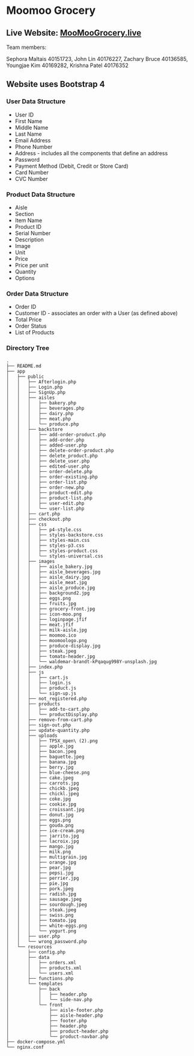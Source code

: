 # Moomoo Grocery

## Live Website: [MooMooGrocery.live](https://www.moomoogrocery.live/)

Team members:

Sephora Maltais 40151723,
John Lin 40176227,
Zachary Bruce 40136585,
Youngjae Kim 40169282,
Krishna Patel 40176352

## Website uses Bootstrap 4

### User Data Structure

- User ID
- First Name
- Middle Name
- Last Name
- Email Address
- Phone Number
- Address - includes all the components that define an address
- Password
- Payment Method (Debit, Credit or Store Card)
- Card Number
- CVC Number

### Product Data Structure

- Aisle
- Section
- Item Name
- Product ID
- Serial Number
- Description
- Image
- Unit
- Price
- Price per unit
- Quantity
- Options

### Order Data Structure

- Order ID
- Customer ID - associates an order with a User (as defined above)
- Total Price
- Order Status
- List of Products

### Directory Tree

```
.
├── README.md
├── app
│   ├── public
│   │   ├── Afterlogin.php
│   │   ├── Login.php
│   │   ├── SignUp.php
│   │   ├── aisles
│   │   │   ├── bakery.php
│   │   │   ├── beverages.php
│   │   │   ├── dairy.php
│   │   │   ├── meat.php
│   │   │   └── produce.php
│   │   ├── backstore
│   │   │   ├── add-order-product.php
│   │   │   ├── add-order.php
│   │   │   ├── added-user.php
│   │   │   ├── delete-order-product.php
│   │   │   ├── delete_product.php
│   │   │   ├── delete_user.php
│   │   │   ├── edited-user.php
│   │   │   ├── order-delete.php
│   │   │   ├── order-existing.php
│   │   │   ├── order-list.php
│   │   │   ├── order-new.php
│   │   │   ├── product-edit.php
│   │   │   ├── product-list.php
│   │   │   ├── user-edit.php
│   │   │   └── user-list.php
│   │   ├── cart.php
│   │   ├── checkout.php
│   │   ├── css
│   │   │   ├── p4-style.css
│   │   │   ├── styles-backstore.css
│   │   │   ├── styles-main.css
│   │   │   ├── styles-p3.css
│   │   │   ├── styles-product.css
│   │   │   └── styles-universal.css
│   │   ├── images
│   │   │   ├── aisle_bakery.jpg
│   │   │   ├── aisle_beverages.jpg
│   │   │   ├── aisle_dairy.jpg
│   │   │   ├── aisle_meat.jpg
│   │   │   ├── aisle_produce.jpg
│   │   │   ├── background2.jpg
│   │   │   ├── eggs.png
│   │   │   ├── fruits.jpg
│   │   │   ├── grocery-front.jpg
│   │   │   ├── icon-moo.png
│   │   │   ├── loginpage.jfif
│   │   │   ├── meat.jfif
│   │   │   ├── milk-aisle.jpg
│   │   │   ├── moomoo.ico
│   │   │   ├── moomoologo.png
│   │   │   ├── produce-display.jpg
│   │   │   ├── steak.jpeg
│   │   │   ├── tomato-header.jpg
│   │   │   └── waldemar-brandt-kPqaqug998Y-unsplash.jpg
│   │   ├── index.php
│   │   ├── js
│   │   │   ├── cart.js
│   │   │   ├── login.js
│   │   │   ├── product.js
│   │   │   └── sign-up.js
│   │   ├── not_registered.php
│   │   ├── products
│   │   │   ├── add-to-cart.php
│   │   │   └── productDisplay.php
│   │   ├── remove-from-cart.php
│   │   ├── sign-out.php
│   │   ├── update-quantity.php
│   │   ├── uploads
│   │   │   ├── TP5X_open\ (2).png
│   │   │   ├── apple.jpg
│   │   │   ├── bacon.jpeg
│   │   │   ├── baguette.jpeg
│   │   │   ├── banana.jpg
│   │   │   ├── berry.jpg
│   │   │   ├── blue-cheese.png
│   │   │   ├── cake.jpeg
│   │   │   ├── carrots.jpg
│   │   │   ├── chickb.jpeg
│   │   │   ├── chickl.jpeg
│   │   │   ├── coke.jpg
│   │   │   ├── cookie.jpg
│   │   │   ├── croissant.jpg
│   │   │   ├── donut.jpg
│   │   │   ├── eggs.png
│   │   │   ├── gouda.png
│   │   │   ├── ice-cream.png
│   │   │   ├── jarrito.jpg
│   │   │   ├── lacroix.jpg
│   │   │   ├── mango.jpg
│   │   │   ├── milk.png
│   │   │   ├── multigrain.jpg
│   │   │   ├── orange.jpg
│   │   │   ├── pear.jpg
│   │   │   ├── pepsi.jpg
│   │   │   ├── perrier.jpg
│   │   │   ├── pie.jpg
│   │   │   ├── pork.jpeg
│   │   │   ├── radish.jpg
│   │   │   ├── sausage.jpeg
│   │   │   ├── sourdough.jpeg
│   │   │   ├── steak.jpeg
│   │   │   ├── swiss.png
│   │   │   ├── tomato.jpg
│   │   │   ├── white-eggs.png
│   │   │   └── yogurt.png
│   │   ├── user.php
│   │   └── wrong_password.php
│   └── resources
│       ├── config.php
│       ├── data
│       │   ├── orders.xml
│       │   ├── products.xml
│       │   └── users.xml
│       ├── functions.php
│       └── templates
│           ├── back
│           │   ├── header.php
│           │   └── side-nav.php
│           └── front
│               ├── aisle-footer.php
│               ├── aisle-header.php
│               ├── footer.php
│               ├── header.php
│               ├── product-header.php
│               └── product-navbar.php
├── docker-compose.yml
└── nginx.conf
```
